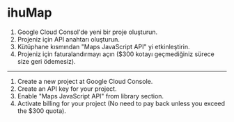 # ihuMap

1) Google Cloud Consol'de yeni bir proje oluşturun.
2) Projeniz için API anahtarı oluşturun.
3) Kütüphane kısmından "Maps JavaScript API" yi etkinleştirin.
4) Projeniz için faturalandırmayı açın ($300 kotayı geçmediğiniz sürece size geri ödemesiz).

-------------------------------------------------------------------------------------------

1) Create a new project at Google Cloud Console.
2) Create an API key for your project.
3) Enable "Maps JavaScript API" from library section.
4) Activate billing for your project (No need to pay back unless you exceed the $300 quota).
